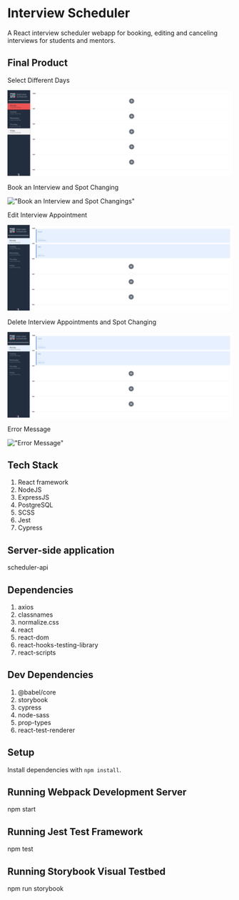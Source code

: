 # Interview Scheduler
A React interview scheduler webapp for booking, editing and canceling interviews for students and mentors.

## Final Product
Select Different Days 

!["Select Different Days"](https://github.com/RAJINIA/scheduler/blob/master/docs/Access_All_Days.gif)

Book an Interview and Spot Changing

!["Book an Interview and Spot Changings"](https://github.com/RAJINIA/scheduler/blob/master/docs/AddAppointments%20%26%20SpotChanging.gif)

Edit Interview Appointment

!["Edit Interview Appointment"](https://github.com/RAJINIA/scheduler/blob/master/docs/Edit_Appointment.gif)

Delete Interview Appointments and Spot Changing

!["Delete Interview Appointments and Spot Changing"](https://github.com/RAJINIA/scheduler/blob/master/docs/DeleteAppointment%20%26%20SpotsChanging.gif)

Error Message

!["Error Message"](https://github.com/RAJINIA/scheduler/blob/master/docs/Error_Message.gif)

## Tech Stack
1. React framework
2. NodeJS
3. ExpressJS
4. PostgreSQL
5. SCSS
6. Jest
7. Cypress

## Server-side application

scheduler-api 

## Dependencies

1. axios
2. classnames
3. normalize.css
4. react
5. react-dom
6. react-hooks-testing-library
7. react-scripts

## Dev Dependencies

1. @babel/core
2. storybook
3. cypress
4. node-sass
5. prop-types
6. react-test-renderer

## Setup

Install dependencies with `npm install`.

## Running Webpack Development Server

npm start

## Running Jest Test Framework

npm test

## Running Storybook Visual Testbed

npm run storybook
